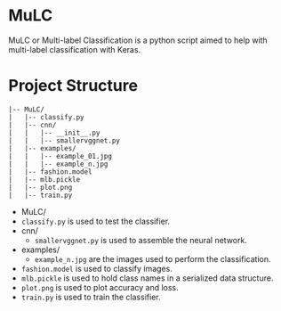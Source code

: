 # MuLC

MuLC or Multi-label Classification is a python script aimed to help with multi-label classification with Keras. 

# Project Structure


```
|-- MuLC/
|   |-- classify.py
|   |-- cnn/
|   |   |-- __init__.py
|   |   |-- smallervggnet.py  
|   |-- examples/
|   |   |-- example_01.jpg
|   |   |-- example_n.jpg
|   |-- fashion.model
|   |-- mlb.pickle
|   |-- plot.png
|   |-- train.py
```

- MuLC/
- `classify.py` is used to test the classifier.
- cnn/
  - `smallervggnet.py` is used to assemble the neural network.
- examples/ 
  - `example_n.jpg` are the images used to perform the classification. 
- `fashion.model` is used to classify images.
- `mlb.pickle` is used to hold class names in a serialized data structure. 
- `plot.png` is used to plot accuracy and loss.
- `train.py` is used to train the classifier.
